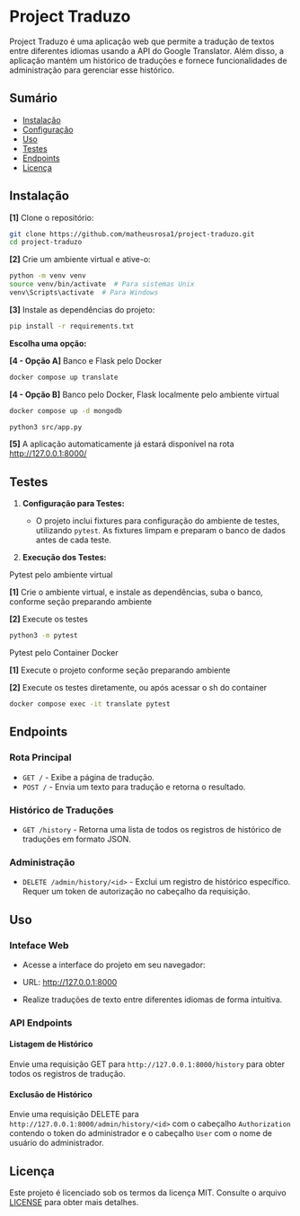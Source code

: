 # Project Traduzo

Project Traduzo é uma aplicação web que permite a tradução de textos entre diferentes idiomas usando a API do Google Translator. Além disso, a aplicação mantém um histórico de traduções e fornece funcionalidades de administração para gerenciar esse histórico.

## Sumário

- [Instalação](#instalação)
- [Configuração](#configuração)
- [Uso](#uso)
- [Testes](#testes)
- [Endpoints](#endpoints)
- [Licença](#licença)

## Instalação

**[1]** Clone o repositório:

```bash
git clone https://github.com/matheusrosa1/project-traduzo.git
cd project-traduzo
```

**[2]** Crie um ambiente virtual e ative-o:

```bash
python -m venv venv
source venv/bin/activate  # Para sistemas Unix
venv\Scripts\activate  # Para Windows
 ```

**[3]** Instale as dependências do projeto:

```bash
pip install -r requirements.txt
```

**Escolha uma opção:**

**[4 - Opção A]** Banco e Flask pelo Docker

```bash
docker compose up translate
```

**[4 - Opção B]** Banco pelo Docker, Flask localmente pelo ambiente virtual

```bash
docker compose up -d mongodb

python3 src/app.py
```

**[5]** A aplicação automaticamente já estará disponível na rota http://127.0.0.1:8000/


## Testes

1. **Configuração para Testes:**

    - O projeto inclui fixtures para configuração do ambiente de testes, utilizando `pytest`. As fixtures limpam e preparam o banco de dados antes de cada teste.

2. **Execução dos Testes:**

<summary>Pytest pelo ambiente virtual </summary>

**[1]** Crie o ambiente virtual, e instale as dependências, suba o banco, conforme seção preparando ambiente

**[2]** Execute os testes

```bash
python3 -m pytest
```

<summary>Pytest pelo Container Docker </summary>

**[1]** Execute o projeto conforme seção preparando ambiente

**[2]** Execute os testes diretamente, ou após acessar o sh do container

```bash
docker compose exec -it translate pytest
```

## Endpoints

### Rota Principal

- `GET /` - Exibe a página de tradução.
- `POST /` - Envia um texto para tradução e retorna o resultado.

### Histórico de Traduções

- `GET /history` - Retorna uma lista de todos os registros de histórico de traduções em formato JSON.

### Administração

- `DELETE /admin/history/<id>` - Exclui um registro de histórico específico. Requer um token de autorização no cabeçalho da requisição.

## Uso

### Inteface Web

- Acesse a interface do projeto em seu navegador:

- URL: http://127.0.0.1:8000
- Realize traduções de texto entre diferentes idiomas de forma intuitiva.

### API Endpoints

#### Listagem de Histórico

Envie uma requisição GET para `http://127.0.0.1:8000/history` para obter todos os registros de tradução.

#### Exclusão de Histórico

Envie uma requisição DELETE para `http://127.0.0.1:8000/admin/history/<id>` com o cabeçalho `Authorization` contendo o token do administrador e o cabeçalho `User` com o nome de usuário do administrador.

## Licença

Este projeto é licenciado sob os termos da licença MIT. Consulte o arquivo [LICENSE](LICENSE) para obter mais detalhes.

